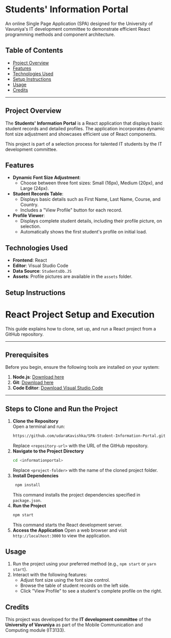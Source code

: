 # Students' Information Portal

An online Single Page Application (SPA) designed for the University of Vavuniya's IT development committee to demonstrate efficient React programming methods and component architecture.

## Table of Contents

- [Project Overview](#project-overview)
- [Features](#features)
- [Technologies Used](#technologies-used)
- [Setup Instructions](#setup-instructions)
- [Usage](#usage)
- [Credits](#credits)

---

## Project Overview

The **Students' Information Portal** is a React application that displays basic student records and detailed profiles. The application incorporates dynamic font size adjustment and showcases efficient use of React components.

This project is part of a selection process for talented IT students by the IT development committee.

## Features

- **Dynamic Font Size Adjustment**:
  - Choose between three font sizes: Small (16px), Medium (20px), and Large (24px).
- **Student Records Table**:
  - Displays basic details such as First Name, Last Name, Course, and Country.
  - Includes a "View Profile" button for each record.
- **Profile Viewer**:
  - Displays complete student details, including their profile picture, on selection.
  - Automatically shows the first student's profile on initial load.

## Technologies Used

- **Frontend**: React
- **Editor**: Visual Studio Code
- **Data Source**: `StudentsDb.JS`
- **Assets**: Profile pictures are available in the `assets` folder.

## Setup Instructions

# React Project Setup and Execution

This guide explains how to clone, set up, and run a React project from a GitHub repository.

---

## Prerequisites

Before you begin, ensure the following tools are installed on your system:

1. **Node.js**: [Download here](https://nodejs.org)
2. **Git**: [Download here](https://git-scm.com/)
3. **Code Editor**: [Download Visual Studio Code](https://code.visualstudio.com/)

---

## Steps to Clone and Run the Project

1. **Clone the Repository**  
   Open a terminal and run:
   ```bash
   https://github.com/udaraKavishka/SPA-Student-Information-Portal.git
    ```
    Replace `<repository-url>` with the URL of the GitHub repository.
2. **Navigate to the Project Directory**  
   ```bash
   cd <informationportal>
   ```
   Replace `<project-folder>` with the name of the cloned project folder.
3. **Install Dependencies**  
   ```bash
    npm install
    ```
    This command installs the project dependencies specified in `package.json`.
4. **Run the Project**
    ```bash
    npm start
    ```
    This command starts the React development server.
5. **Access the Application**
    Open a web browser and visit `http://localhost:3000` to view the application.


## Usage

1. Run the project using your preferred method (e.g., `npm start` or `yarn start`).
2. Interact with the following features:
   - Adjust font size using the font size control.
   - Browse the table of student records on the left side.
   - Click "View Profile" to see a student's complete profile on the right.

## Credits

This project was developed for the **IT development committee** of the **University of Vavuniya** as part of the Mobile Communication and Computing module (IT3133).
